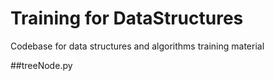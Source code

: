 # Training for DataStructures
Codebase for data structures and algorithms training material

##treeNode.py
